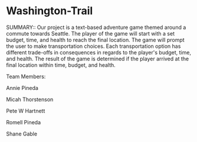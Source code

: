 # Washington-Trail

SUMMARY:: Our project is a text-based adventure game themed around a commute towards Seattle. The player of the game will start with a set budget, time, and health to reach the final location. The game will prompt the user to make transportation choices. Each transportation option has different trade-offs in consequences in regards to the player's budget, time, and health. The result of the game is determined if the player arrived at the final location within time, budget, and health.


Team Members:
  
  Annie Pineda
  
  Micah Thorstenson
  
  Pete W Hartnett
  
  Romell Pineda
  
  Shane Gable
